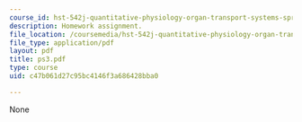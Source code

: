 ```yaml
---
course_id: hst-542j-quantitative-physiology-organ-transport-systems-spring-2004
description: Homework assignment.
file_location: /coursemedia/hst-542j-quantitative-physiology-organ-transport-systems-spring-2004/c47b061d27c95bc4146f3a686428bba0_ps3.pdf
file_type: application/pdf
layout: pdf
title: ps3.pdf
type: course
uid: c47b061d27c95bc4146f3a686428bba0

---
```

None